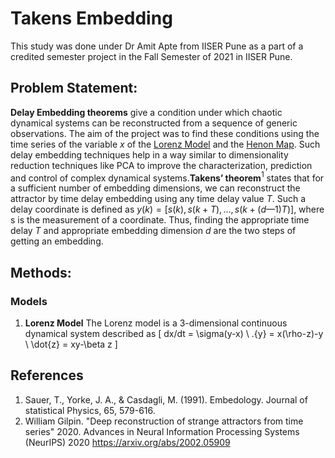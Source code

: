 # Takens Embedding
This study was done under Dr Amit Apte from IISER Pune as a part of a credited semester project in the Fall Semester of 2021 in IISER Pune.
## Problem Statement:
**Delay Embedding theorems** give a condition under which chaotic dynamical systems can be reconstructed from a sequence of generic observations. The aim of the project was to find these conditions using the time series of the variable $x$ of the [Lorenz Model](https://en.wikipedia.org/wiki/Lorenz_system) and the [Henon Map](https://en.wikipedia.org/wiki/H%C3%A9non_map). Such delay embedding techniques help in a way similar to dimensionality reduction techniques like PCA to improve the characterization, prediction and control of complex dynamical systems.**Takens’ theorem**$^1$ states that for a sufficient number of embedding dimensions, we can reconstruct the attractor by time delay embedding using any time delay value $T$. Such a delay coordinate is defined as $y(k)=[s(k),s (k + T), . . . ,s(k +(d —1)T)]$, where s is the measurement of a coordinate. Thus, finding the appropriate time delay $T$ and appropriate embedding dimension $d$ are the two steps of getting an embedding. 
## Methods: 
### Models
1. **Lorenz Model** The Lorenz model is a 3-dimensional continuous dynamical system described as
\[ dx/dt = \sigma(y-x) \\
   \.{y} = x(\rho-z)-y \\
  \dot{z} = xy-\beta z \]







## References
1. Sauer, T., Yorke, J. A., & Casdagli, M. (1991). Embedology. Journal of statistical Physics, 65, 579-616.
1. William Gilpin. "Deep reconstruction of strange attractors from time series" 2020. Advances in Neural Information Processing Systems (NeurIPS) 2020 https://arxiv.org/abs/2002.05909
